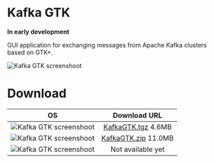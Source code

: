 # Kafka GTK
**In early development**

GUI application for exchanging messages from Apache Kafka clusters based on GTK+.

![Kafka GTK screenshoot](http://192.81.223.90/files/linux_screen.png)

# Download
| OS | Download URL |
|----------|:-------------:|
|![Kafka GTK screenshoot](http://192.81.223.90/files/Linux-48.png)|[KafkaGTK.tgz](http://192.81.223.90/files/release/alpha-0.0.0/KafkaGTK.tgz) 4.6MB|
|![Kafka GTK screenshoot](http://192.81.223.90/files/Windows-48.png)|[KafkaGTK.zip](http://192.81.223.90/files/release/alpha-0.0.0/KafkaGTK.zip) 11.0MB|
|![Kafka GTK screenshoot](http://192.81.223.90/files/OSX-48.png)|Not available yet|
